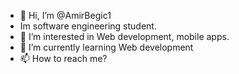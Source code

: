 - 👋 Hi, I’m @AmirBegic1
- Im software engineering student. 
- 👀 I’m interested in Web development, mobile apps.
- 🌱 I’m currently learning Web development
- 📫 How to reach me? 

<!---
AmirBegic1/AmirBegic1 is a ✨ special ✨ repository because its `README.md` (this file) appears on your GitHub profile.
You can click the Preview link to take a look at your changes.
--->

